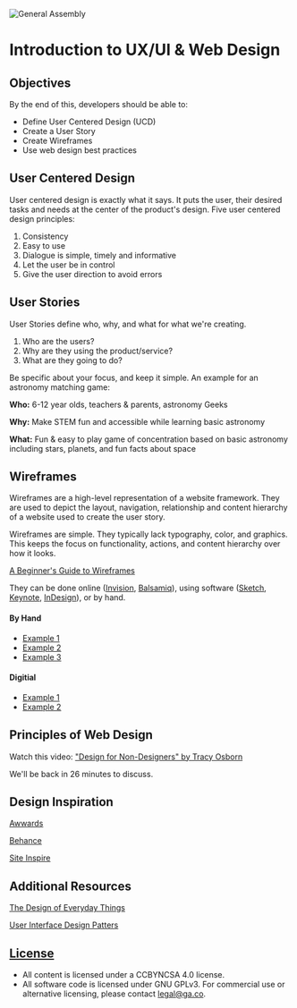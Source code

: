 ![General Assembly](https://camo.githubusercontent.com/1a91b05b8f4d44b5bbfb83abac2b0996d8e26c92/687474703a2f2f692e696d6775722e636f6d2f6b6538555354712e706e67)

# Introduction to UX/UI & Web Design

## Objectives

By the end of this, developers should be able to:

- Define User Centered Design (UCD)
- Create a User Story
- Create Wireframes
- Use web design best practices

## User Centered Design

User centered design is exactly what it says. It puts the user, their desired tasks and needs at the center of the product's design. Five user centered design principles:

1. Consistency
2. Easy to use
3. Dialogue is simple, timely and informative
4. Let the user be in control
5. Give the user direction to avoid errors

## User Stories

User Stories define who, why, and what for what we're creating.

1. Who are the users?
2. Why are they using the product/service?
3. What are they going to do?

Be specific about your focus, and keep it simple. An example for an astronomy matching game:

**Who:** 6-12 year olds, teachers & parents, astronomy Geeks

**Why:** Make STEM fun and accessible while learning basic astronomy

**What:** Fun & easy to play game of concentration based on basic astronomy including stars, planets, and fun facts about space

## Wireframes

Wireframes are a high-level representation of a website framework. They are used to depict the layout, navigation, relationship and content hierarchy of a website used to create the user story.

Wireframes are simple. They typically lack typography, color, and graphics. This keeps the focus on functionality, actions, and content hierarchy over how it looks.

[A Beginner's Guide to Wireframes](https://webdesign.tutsplus.com/articles/a-beginners-guide-to-wireframing--webdesign-7399)

They can be done online ([Invision](https://www.invisionapp.com/), [Balsamiq](https://balsamiq.com/)), using software ([Sketch](https://www.sketch.com/), [Keynote](https://apps.apple.com/us/app/keynote/id361285480), [InDesign](https://www.adobe.com/products/indesign.html?sdid=KKQLR&mv=search&ef_id=EAIaIQobChMIpfPesvnd5gIVkIbACh2vOQNrEAAYASAAEgKT9_D_BwE:G:s&s_kwcid=AL!3085!3!332993077121!e!!g!!indesign&gclid=EAIaIQobChMIpfPesvnd5gIVkIbACh2vOQNrEAAYASAAEgKT9_D_BwE)), or by hand.

#### By Hand

- [Example 1](wireframe_byhand.jpg)
- [Example 2](kennys_handwireframe.jpg)
- [Example 3](kennys_handwireframe2.jpg)

#### Digitial

- [Example 1](jaredm_wireframe.jpeg)
- [Example 2](jaredm_wireframe2.jpeg)

## Principles of Web Design

Watch this video: ["Design for Non-Designers" by Tracy Osborn](https://youtu.be/lsPrhA_m6ss)

We'll be back in 26 minutes to discuss.

## Design Inspiration

[Awwards](https://www.awwwards.com/)

[Behance](https://www.behance.net/galleries/interaction)

[Site Inspire](https://www.siteinspire.com/)

## Additional Resources

[The Design of Everyday Things](https://www.amazon.com/dp/0465050654/ref=cm_sw_r_cp_ep_dp_5Gs5zbAR6G80R)

[User Interface Design Patters](http://ui-patterns.com/patterns)

## [License](https://git.generalassemb.ly/seir-129/js-control-flow/blob/master/LICENSE)

- All content is licensed under a CC­BY­NC­SA 4.0 license.
- All software code is licensed under GNU GPLv3. For commercial use or alternative licensing, please contact legal@ga.co.
